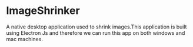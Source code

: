 # ImageShrinker
A native desktop application used to shrink images.This application is built using Electron Js and therefore we can run this app on both windows and mac machines.
